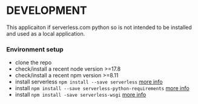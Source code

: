 # DEVELOPMENT

This applicaiton if serverless.com python so is not intended to be installed and used as a local application.


### Environment setup

 - clone the repo
 - check/install a recent node version >=17.8
 - check/install a recent npm version >=8.11
 - install serverless `npm install --save serverless` [more info]()
 - install `npm install --save serverless-python-requirements`  [more info](https://www.serverless.com/blog/serverless-python-packaging/)
 - install `npm install -save serverless-wsgi` [more info](https://www.serverless.com/plugins/serverless-wsgi)




